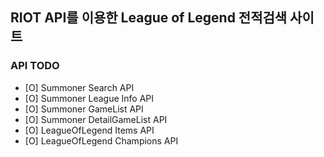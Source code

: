 ## RIOT API를 이용한 League of Legend 전적검색 사이트

### API TODO
- [O] Summoner Search API
- [O] Summoner League Info API
- [O] Summoner GameList API
- [O] Summoner DetailGameList API
- [O] LeagueOfLegend Items API
- [O] LeagueOfLegend Champions API 
